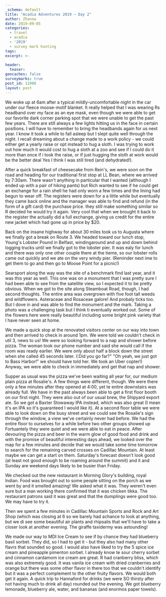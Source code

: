 ```yaml
---
_schema: default
title: "Acadia Adventures 2019 – Day 2"
author: Zhanna
date: 2019-09-05
categories: 
  - travel
  - acadia
  - '2019'
  - survey mark hunting
tags:
excerpt: >-
  
header:
  teaser:
geocaches: false
surveymarks: true
post_id: 11900
layout: post  
---
```


We woke up at 6am after a typical mildly-uncomfortable night in the car under our fleece moose-motif blanket. It really helped that I was wearing Rs headband over my face as an eye mask, even though we were able to get our favorite dark corner parking spot that we were unable to get the past few years. There are still always a few lights hitting us in the face in certain positions. I will have to remember to bring the headbands again for us next year. I know it took a while to fall asleep but I slept quite well through the night. I recall dreaming about a change made to a work policy - we could either get a yearly raise or opt instead to hug a sloth. I was trying to work out how much it would cost to hug a sloth at a zoo and see if I could do it more than once if i took the raise, or if just hugging the sloth at work would be the better deal Yes I think I was still tired (and dehydrated!).

After a quick breakfast of cheesecake from Rein's, we were soon on the road and heading for our traditional first stop at LL Bean, where we arrived by 7:30am. There wasn't anything in particular that I wanted (although I ended up with a pair of hiking pants) but Rich wanted to see if he could get an exchange for a rain shell he had only worn a few times and the lining had begun to wear off. The registers were down for a a little while but eventually they came back online and the manager was able to find and refund (in the form of a gift card) the purchase price. they still make something similar so R decided he would try it again. Very cool that when we brought it back to the register the actually did a full exchange, giving us credit for the entire new jacket which had gone up in price by $20.

Back on the insane highway for about 30 miles took us to Augusta where we finally got a break on Route 3. We headed toward our lunch stop, Young's Lobster Pound in Belfast, windingaround and up and down behind logging trucks until we finally got to the lobster pier. It was ealy for lunch and there was only one other couple there at the tieme, so our lobster rolls came out quickly and we ate on the very windy pier. (Reminder next ime to get them to go and then go to Moose Point for a picnic!) 

Searsport along the way was the site of a benchmark find last year, and it was this year as well. This one was on a monument that I was pretty sure I had been able to see from the satellite view, so I expected it to be pretty obvious. When we got to the site along Steamboat Road, though, I had second thoughts. The entire area was overgrown with five foot tall weeds and wildflowers. Asteraceae and Rosaceae galore! And probaly ticks too. But I dove in and was able to find the monument and the mark. Taking a photo was a challenging task but I think ti eventually worked out. Some of the flowers here were really beautiful including some bright pink variety that I have never seen at home.

We made a quick stop at the renovated visitors center on our way into town and then arrived to check in around 1pm. We were told we couldn't check in util 3, news to us! We were so looking forward to a nap and shower before pizza. The woman took our phone number and said she would call if the room was ready earlier. We were only about half a block down the street when she called 45 seconds later. (:Did you go far?" "Oh yeah, we just got to Bass Harbor!" we should have told her. We took an Uber copter!) Anyway, we were able to check in immediately and get that nap and shower.


Supper as usual was the pizza we've been waiting all year for, our medium plain pizza at Rosalie's. A few things were different, though. We were there only a few minutes after they opened at 4:00, yet te entire downstairs was already full. We have in the past always been able to get a first floor booth on our first night. They were also out of our usual brew, the Shipyard export ale. So we got a Baxter Stowaway IPA instead, which was also great (I mean it's an IPA so it's guaranteed I would like it). At a second floor table we were able to look down on the busy street and we could see the Rosalie's sign through the window, a view we've certainly never had before. We had the entire floor to ourselves for a while before two other groups showed up Fortuantely they were quiet and we were able to eat in peace. After devouring the pizza and beer  in the warm glow of good food and drink and with the promise of beautiful interesting days ahead, we looked over the map for a few minutes and decide that we would take some time tomorrow to search for the remaining carved crosses on Cadillac Mountain. At least maybe we can get a start on them. Saturday's forecast doesn't look good (at least not good enough to be roaming around the summit) and it and Sunday are weekend days likely to be busier than Friday.

We checked out the new restaurant in Morning Glory's building, royal Indian. Food was brought out to some people sitting on the porch as we went by and it smelled amazing! We asked what it was. They weren't even sure but a man working there confirmed that it was chicken tikka. The restaurant patrons said it was great and that the dumplings were good too. We may have to try it. 

Then we spent a few minutes in Cadillac Mountain Sports and Rock and Art Shop (which was closing at 6 so we barely had achance to look at anything, but we di see some beautiful air plants and rhipsalis that we'll have to take a closer look at another evening. The giraffe taxidermy was astounding!

We made our way to MDI Ice Cream to see if by chance they had blueberry basil sorbet. They did, so I had to get it - but they also had many other flavrs that sounded so good. I would also have liked to try the 5 spice ice cream and pineapple pimenton sorbet. I already know te sour cherry sorbet and cinnamon cardamom ice cream are great. R had cranberry bliss, which was also extremely good. It was vanila ice cream with dried cranberries and orange but there was some other flavor in there too that we couldn't identify but it was a perfect complement to the other fruity flavors. We would both get it again. A quick trip to Hannaford for drinks (we were SO thirsty after not having much to drink all day) rounded out the evening. We got blueberry lemonade, blueberry ale, water, and bananas (and enormos paper towels).


